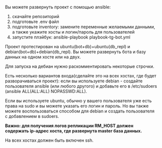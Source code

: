 Вы можете развернуть проект с помощью ansible:
1. скачайте репозиторий
2. подготовьте .env файл
3. подготовьте inventory: замените переменные желаемыми данными, а также укажите хосты и логин/пароль для пользователей
4. запустите плэйбук: ansible-playbook playbook-tg-bot.yml  

Проект протестирован на ubuntu(bot+db)+ubuntu(db_repl) и debian(bot+db)+debian(db_repl). Вы можете развернуть бота и базу данных на одном хосте или на двух.

Для запуска на дебиан нужно раскомментировать некоторые строчки.

Есть несколько вариантов входа(сделайте это на всех хостах, где будет разворачиваться проект): если вы используете debian - создайте пользователя ansible (или любого другого) и добавьте его в /etc/sudoers (ansible ALL(ALL:ALL) NOPASSWD:ALL).

Если вы используете ubuntu, обычно у вашего пользователя уже есть права на sudo и вы можете указать его логин и пароль. Но вы также можете воспользоваться способом для debian и создать пользователя с добавлением в sudoers.  

**Важно: для получения логов репликации RM_HOST должен содержать ip-адрес хоста, где развернута master база данных.**

На всех хостах должен быть включен ssh.  
